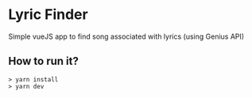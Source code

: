 # Lyric Finder

Simple vueJS app to find song associated with lyrics (using Genius API)

## How to run it?

```
> yarn install
> yarn dev
```